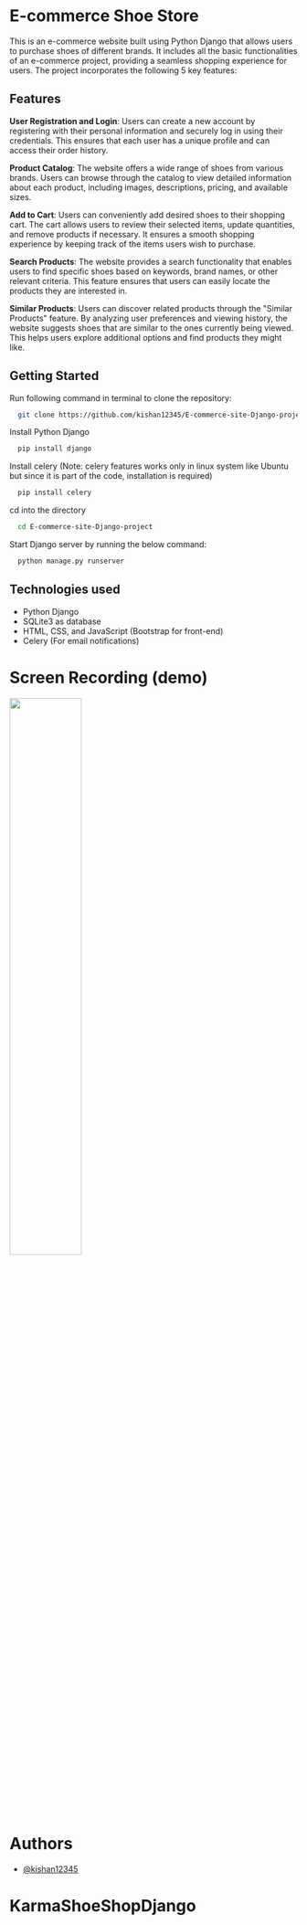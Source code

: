 # E-commerce Shoe Store

This is an e-commerce website built using Python Django that allows users to purchase shoes of different brands. It includes all the basic functionalities of an e-commerce project, providing a seamless shopping experience for users. The project incorporates the following 5 key features:

## Features

**User Registration and Login**: Users can create a new account by registering with their personal information and securely log in using their credentials. This ensures that each user has a unique profile and can access their order history.

**Product Catalog**: The website offers a wide range of shoes from various brands. Users can browse through the catalog to view detailed information about each product, including images, descriptions, pricing, and available sizes.

**Add to Cart**: Users can conveniently add desired shoes to their shopping cart. The cart allows users to review their selected items, update quantities, and remove products if necessary. It ensures a smooth shopping experience by keeping track of the items users wish to purchase.

**Search Products**: The website provides a search functionality that enables users to find specific shoes based on keywords, brand names, or other relevant criteria. This feature ensures that users can easily locate the products they are interested in.

**Similar Products**: Users can discover related products through the "Similar Products" feature. By analyzing user preferences and viewing history, the website suggests shoes that are similar to the ones currently being viewed. This helps users explore additional options and find products they might like.

## Getting Started

Run following command in terminal to clone the repository:

```bash
  git clone https://github.com/kishan12345/E-commerce-site-Django-project.git
```

Install Python Django
```bash
  pip install django
```

Install celery (Note: celery features works only in linux system like Ubuntu but since it is part of the code, installation is required)
```bash
  pip install celery
```

cd into the directory
```bash
  cd E-commerce-site-Django-project
```

Start Django server by running the below command:

```bash
  python manage.py runserver
```

## Technologies used

* Python Django
* SQLite3 as database
* HTML, CSS, and JavaScript (Bootstrap for front-end)
* Celery (For email notifications)

# Screen Recording (demo)
[<img src="https://img.youtube.com/vi/8Kpz921UsBQ/maxresdefault.jpg" width="50%">](https://youtu.be/8Kpz921UsBQ)

# Authors

- [@kishan12345](https://github.com/kishan12345)
# KarmaShoeShopDjango
